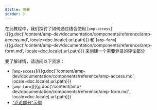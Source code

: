 ```yaml
---
$title: 摘要
$order: 3
---
```


在此教程中，我们探讨了如何通过结合使用 [`amp-access`]({{g.doc('/content/amp-dev/documentation/components/reference/amp-access.md', locale=doc.locale).url.path}}) 和 [`amp-form`]({{g.doc('/content/amp-dev/documentation/components/reference/amp-form.md', locale=doc.locale).url.path}}) 来创建一个需要登录的评论部分

要了解详情，请访问以下资源：

- [`amp-access`]({{g.doc('/content/amp-dev/documentation/components/reference/amp-access.md', locale=doc.locale).url.path}})
- [`amp-form`]({{g.doc('/content/amp-dev/documentation/components/reference/amp-form.md', locale=doc.locale).url.path}})
- ["评论部分"示例](https://ampbyexample.com/samples_templates/comment_section/)
